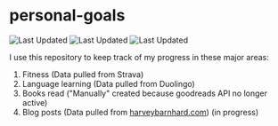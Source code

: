 # personal-goals
![Last Updated](https://img.shields.io/date/1614911533?color=FC4C02&label=Fitness%20Updated&logo=strava)
![Last Updated](https://img.shields.io/date/1614911533?color=7ac70c&label=Language%20Updated&logo=duolingo)
![Last Updated](https://img.shields.io/date/1614911533?color=e9e5cd&label=Books%20Updated&logo=goodreads)

I use this repository to keep track of my progress in these major areas:

1. Fitness (Data pulled from Strava)
2. Language learning (Data pulled from Duolingo)
3. Books read ("Manually" created because goodreads API no longer active)
4. Blog posts (Data pulled from [harveybarnhard.com](https://harveybarnhard.com)) (in progress)
